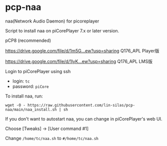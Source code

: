 # pcp-naa
naa(Network Audio Daemon) for picoreplayer

Script to install naa on piCorePlayer 7.x or later version.

pCP8 (recommended)

https://drive.google.com/file/d/1m5G...ew?usp=sharing Q176_APL Player版

https://drive.google.com/file/d/1lyK...ew?usp=sharing Q176_APL LMS版

Login to piCorePlayer using ssh

* login: `tc`
* password: `piCore`

To install naa, run:

`wget -O - https://raw.githubusercontent.com/lin-silas/pcp-naa/main/naa_install.sh | sh`

If you don't want to autostart naa, you can change in piCorePlayer's web UI.

Choose [Tweaks] -> [User command #1]

Change `/home/tc/naa.sh` to `#/home/tc/naa.sh`
